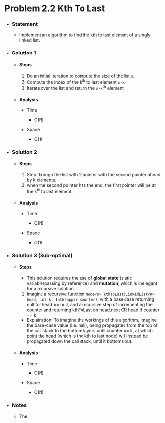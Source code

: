 # Problem 2.2 Kth To Last

- ### Statement

  - Implement an algorithm to find the kth to last element of a singly linked list.

- ### Solution 1

  - #### Steps

    1. Do an initial iteration to compute the size of the list `s`.
    2. Compute the index of the k<sup>th</sup> to last element `s-k`.
    3. Iterate over the list and return the `s-k`<sup>th</sup> element.

  - #### Analysis

    - Time

      - O(N)

    - Space
      - O(1)

- ### Solution 2

  - #### Steps

    1. Step through the list with 2 pointer with the second pointer ahead by k elements.
    2. when the second pointer hits the end, the first pointer will be at the k<sup>th</sup> to last element.

  - #### Analysis

    - Time

      - O(N)

    - Space
      - O(1)

- ### Solution 3 (Sub-optimal)

  - #### Steps

    - This solution requires the use of **global state** (static variable/passing by reference) and **mutation**, which is inelegant for a recursive solution.

    1. Imagine a recursive function `Node<K> kthToLast(LinkedList<K> head, int k, IntWrapper counter)`, with a base case returning null for head == null, and a recursive step of incrementing the counter and returning kthToLast on head.next OR head if counter == k.

    - Explaination: To imagine the workings of this algorithm, imagine the base-case value (i.e. null), being propagated from the top of the call stack to the bottom layers until counter == k, at which point the head (which is the kth to last node) will instead be propagated down the call stack, until it bottoms out.

  - #### Analysis

    - Time

      - O(N)

    - Space
      - O(N)

- ### Notes

  - The
